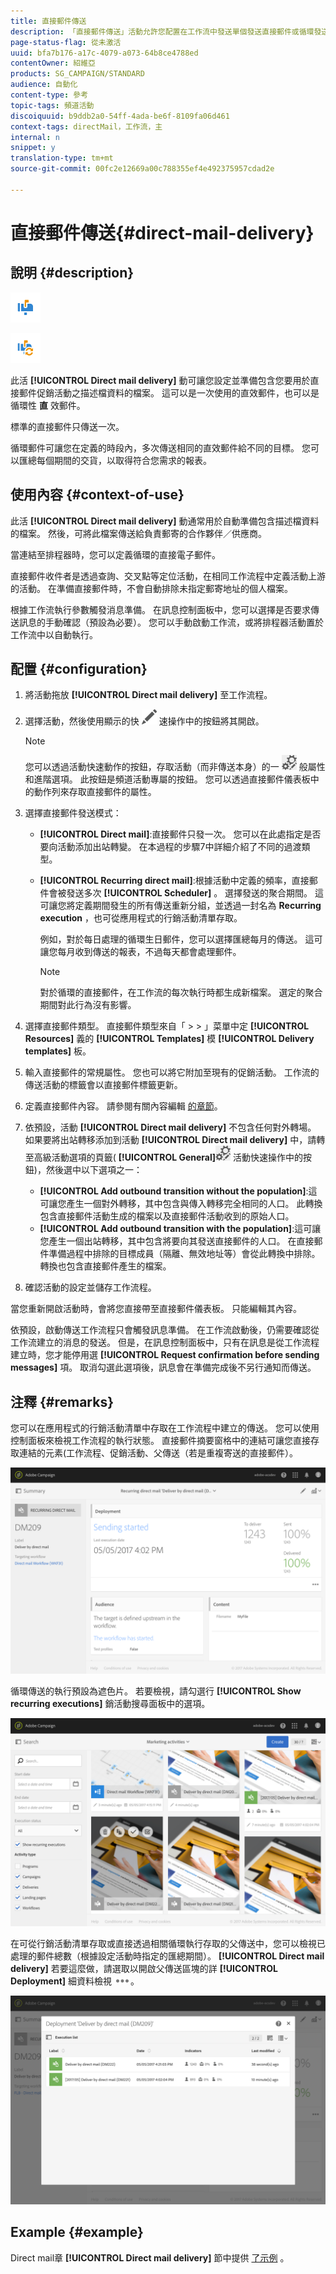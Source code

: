 ```yaml
---
title: 直接郵件傳送
description: 「直接郵件傳送」活動允許您配置在工作流中發送單個發送直接郵件或循環發送直接郵件。
page-status-flag: 從未激活
uuid: bfa7b176-a17c-4079-a073-64b8ce4788ed
contentOwner: 紹維亞
products: SG_CAMPAIGN/STANDARD
audience: 自動化
content-type: 參考
topic-tags: 頻道活動
discoiquuid: b9ddb2a0-54ff-4ada-be6f-8109fa06d461
context-tags: directMail，工作流，主
internal: n
snippet: y
translation-type: tm+mt
source-git-commit: 00fc2e12669a00c788355ef4e492375957cdad2e

---
```



# 直接郵件傳送{#direct-mail-delivery}

## 說明 {#description}

![](assets/paper.png)

![](assets/recurrentpaper.png)

此活 **[!UICONTROL Direct mail delivery]** 動可讓您設定並準備包含您要用於直接郵件促銷活動之描述檔資料的檔案。 這可以是一次使用的直效郵件，也可以是循環性 **直** 效郵件。

標準的直接郵件只傳送一次。

循環郵件可讓您在定義的時段內，多次傳送相同的直效郵件給不同的目標。 您可以匯總每個期間的交貨，以取得符合您需求的報表。

## 使用內容 {#context-of-use}

此活 **[!UICONTROL Direct mail delivery]** 動通常用於自動準備包含描述檔資料的檔案。 然後，可將此檔案傳送給負責郵寄的合作夥伴／供應商。

當連結至排程器時，您可以定義循環的直接電子郵件。

直接郵件收件者是透過查詢、交叉點等定位活動，在相同工作流程中定義活動上游的活動。 在準備直接郵件時，不會自動排除未指定郵寄地址的個人檔案。

根據工作流執行參數觸發消息準備。 在訊息控制面板中，您可以選擇是否要求傳送訊息的手動確認（預設為必要）。 您可以手動啟動工作流，或將排程器活動置於工作流中以自動執行。

## 配置 {#configuration}

1. 將活動拖放 **[!UICONTROL Direct mail delivery]** 至工作流程。
1. 選擇活動，然後使用顯示的快 ![](assets/edit_darkgrey-24px.png) 速操作中的按鈕將其開啟。

   >[!NOTE]
   >
   >您可以透過活動快速動作的按鈕，存取活動（而非傳送本身）的一 ![](assets/dlv_activity_params-24px.png) 般屬性和進階選項。 此按鈕是頻道活動專屬的按鈕。 您可以透過直接郵件儀表板中的動作列來存取直接郵件的屬性。

1. 選擇直接郵件發送模式：

   * **[!UICONTROL Direct mail]**:直接郵件只發一次。 您可以在此處指定是否要向活動添加出站轉變。 在本過程的步驟7中詳細介紹了不同的過渡類型。
   * **[!UICONTROL Recurring direct mail]**:根據活動中定義的頻率，直接郵件會被發送多次 **[!UICONTROL Scheduler]** 。 選擇發送的聚合期間。 這可讓您將定義期間發生的所有傳送重新分組，並透過一封名為 **Recurring execution** ，也可從應用程式的行銷活動清單存取。

      例如，對於每日處理的循環生日郵件，您可以選擇匯總每月的傳送。 這可讓您每月收到傳送的報表，不過每天都會處理郵件。

      >[!NOTE]
      >
      >對於循環的直接郵件，在工作流的每次執行時都生成新檔案。 選定的聚合期間對此行為沒有影響。

1. 選擇直接郵件類型。 直接郵件類型來自「 &gt; &gt; 」菜單中定 **[!UICONTROL Resources]** 義的 **[!UICONTROL Templates]** 模 **[!UICONTROL Delivery templates]** 板。
1. 輸入直接郵件的常規屬性。 您也可以將它附加至現有的促銷活動。 工作流的傳送活動的標籤會以直接郵件標籤更新。
1. 定義直接郵件內容。 請參閱有關內容編輯 [的章節](../../designing/using/personalization.md)。
1. 依預設，活動 **[!UICONTROL Direct mail delivery]** 不包含任何對外轉場。 如果要將出站轉移添加到活動 **[!UICONTROL Direct mail delivery]** 中，請轉至高級活動選項的頁籤( **[!UICONTROL General]**![](assets/dlv_activity_params-24px.png) 活動快速操作中的按鈕)，然後選中以下選項之一：

   * **[!UICONTROL Add outbound transition without the population]**:這可讓您產生一個對外轉移，其中包含與傳入轉移完全相同的人口。 此轉換包含直接郵件活動生成的檔案以及直接郵件活動收到的原始人口。
   * **[!UICONTROL Add outbound transition with the population]**:這可讓您產生一個出站轉移，其中包含將要向其發送直接郵件的人口。 在直接郵件準備過程中排除的目標成員（隔離、無效地址等）會從此轉換中排除。 轉換也包含直接郵件產生的檔案。

1. 確認活動的設定並儲存工作流程。

當您重新開啟活動時，會將您直接帶至直接郵件儀表板。 只能編輯其內容。

依預設，啟動傳送工作流程只會觸發訊息準備。 在工作流啟動後，仍需要確認從工作流建立的消息的發送。 但是，在訊息控制面板中，只有在訊息是從工作流程建立時，您才能停用選 **[!UICONTROL Request confirmation before sending messages]** 項。 取消勾選此選項後，訊息會在準備完成後不另行通知而傳送。

## 注釋 {#remarks}

您可以在應用程式的行銷活動清單中存取在工作流程中建立的傳送。 您可以使用控制面板來檢視工作流程的執行狀態。 直接郵件摘要窗格中的連結可讓您直接存取連結的元素(工作流程、促銷活動、父傳送（若是重複寄送的直接郵件）。

![](assets/wkf_display_parent_elements_direct_mail.png)

循環傳送的執行預設為遮色片。 若要檢視，請勾選行 **[!UICONTROL Show recurring executions]** 銷活動搜尋面板中的選項。

![](assets/wkf_display_recurrent_executions_direct_mail.png)

在可從行銷活動清單存取或直接透過相關循環執行存取的父傳送中，您可以檢視已處理的郵件總數（根據設定活動時指定的匯總期間）。 **[!UICONTROL Direct mail delivery]** 若要這麼做，請選取以開啟父傳送區塊的詳 **[!UICONTROL Deployment]** 細資料檢視 ![](assets/wkf_dlv_detail_button.png)。

![](assets/wkf_display_recurrent_executions_3_direct_mail.png)

## Example {#example}

Direct mail章 **[!UICONTROL Direct mail delivery]** 節中提供 [了示例](../../channels/using/example-of-direct-mail-in-a-workflow.md) 。

